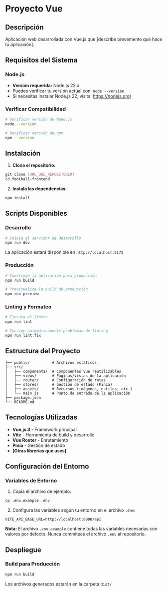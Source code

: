 # Proyecto Vue

## Descripción
Aplicación web desarrollada con Vue.js que [describe brevemente qué hace tu aplicación].

## Requisitos del Sistema

### Node.js
- **Versión requerida:** Node.js 22.x
- Puedes verificar tu versión actual con: `node --version`
- Si necesitas instalar Node.js 22, visita: https://nodejs.org/

### Verificar Compatibilidad
```bash
# Verificar versión de Node.js
node --version

# Verificar versión de npm
npm --version
```

## Instalación

1. **Clona el repositorio:**
```bash
git clone [URL_DEL_REPOSITORIO]
cd football-frontend
```

2. **Instala las dependencias:**
```bash
npm install
```

## Scripts Disponibles

### Desarrollo
```bash
# Inicia el servidor de desarrollo
npm run dev
```
La aplicación estará disponible en `http://localhost:5173`

### Producción
```bash
# Construye la aplicación para producción
npm run build

# Previsualiza la build de producción
npm run preview
```

### Linting y Formateo
```bash
# Ejecuta el linter
npm run lint

# Corrige automáticamente problemas de linting
npm run lint:fix
```

## Estructura del Proyecto
```
├── public/          # Archivos estáticos
├── src/
│   ├── components/  # Componentes Vue reutilizables
│   ├── views/       # Páginas/vistas de la aplicación
│   ├── router/      # Configuración de rutas
│   ├── stores/      # Gestión de estado (Pinia)
│   ├── assets/      # Recursos (imágenes, estilos, etc.)
│   └── main.js      # Punto de entrada de la aplicación
├── package.json
└── README.md
```

## Tecnologías Utilizadas
- **Vue.js 3** - Framework principal
- **Vite** - Herramienta de build y desarrollo
- **Vue Router** - Enrutamiento
- **Pinia** - Gestión de estado
- **[Otras librerías que uses]**

## Configuración del Entorno

### Variables de Entorno
1. Copia el archivo de ejemplo:
```bash
cp .env.example .env
```

2. Configura las variables según tu entorno en el archivo `.env`:
```env
VITE_API_BASE_URL=http://localhost:8000/api
```

**Nota:** El archivo `.env.example` contiene todas las variables necesarias con valores por defecto. Nunca commitees el archivo `.env` al repositorio.

## Despliegue

### Build para Producción
```bash
npm run build
```
Los archivos generados estarán en la carpeta `dist/`